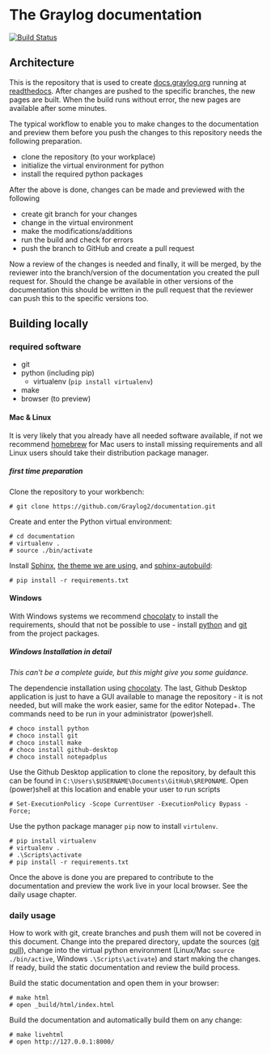 # The Graylog documentation
[![Build Status](https://travis-ci.org/Graylog2/documentation.svg?branch=2.2)](https://travis-ci.org/Graylog2/documentation)

## Architecture

This is the repository that is used to create [docs.graylog.org](http://docs.graylog.org) running at [readthedocs](https://readthedocs.org/). After changes are pushed to the specific branches, the new pages are built. When the build runs without error, the new pages are available after some minutes.

The typical workflow to enable you to make changes to the documentation and preview them before you push the changes to this repository needs the following preparation. 

- clone the repository (to your workplace)
- initialize the virtual environment for python
- install the required python packages

After the above is done, changes can be made and previewed with the following

- create git branch for your changes
- change in the virtual environment
- make the modifications/additions
- run the build and check for errors
- push the branch to GitHub and create a pull request

Now a review of the changes is needed and finally, it will be merged, by the reviewer into the branch/version of the documentation you created the pull request for. Should the change be available in other versions of the documentation this should be written in the pull request that the reviewer can push this to the specific versions too.


## Building locally

### required software

- git
- python (including pip)
  - virtualenv (`pip install virtualenv`)
- make
- browser (to preview) 

#### Mac & Linux

It is very likely that you already have all needed software available, if not we recommend [homebrew](https://brew.sh/) for Mac users to install missing requirements and all Linux users should take their distribution package manager. 

##### first time preparation


Clone the repository to your workbench:

    # git clone https://github.com/Graylog2/documentation.git 


Create and enter the Python virtual environment:

    # cd documentation
    # virtualenv .
    # source ./bin/activate

Install [Sphinx](http://sphinx-doc.org), [the theme we are using](https://github.com/snide/sphinx_rtd_theme), and [sphinx-autobuild](https://github.com/GaretJax/sphinx-autobuild):

    # pip install -r requirements.txt


#### Windows

With Windows systems we recommend [chocolaty](https://chocolatey.org/) to install the requirements, should that not be possible to use - install [python](https://www.python.org/) and [git](https://git-scm.com/) from the project packages. 

##### Windows Installation in detail

_This can't be a complete guide, but this might give you some guidance._

The dependencie installation using [chocolaty](https://chocolatey.org/). The last, Github Desktop application is just to have a GUI available to manage the repository - it is not needed, but will make the work easier, same for the editor Notepad+. The commands need to be run in your administrator (power)shell.
    
	# choco install python
    # choco install git
    # choco install make
    # choco install github-desktop
	# choco install notepadplus

Use the Github Desktop application to clone the repository, by default this can be found in `C:\Users\$USERNAME\Documents\GitHub\$REPONAME`. Open (power)shell at this location and enable your user to run scripts

    # Set-ExecutionPolicy -Scope CurrentUser -ExecutionPolicy Bypass -Force;

Use the python package manager `pip` now to install `virtulenv`.

	# pip install virtualenv
	# virtualenv .
	# .\Scripts\activate
	# pip install -r requirements.txt
	

Once the above is done you are prepared to contribute to the documentation and preview the work live in your local browser. See the daily usage chapter.
	
### daily usage

How to work with git, create branches and push them will not be covered in this document. Change into the prepared directory, update the sources ([git pull](https://git-scm.com/docs/git-pull)), change into the virtual python environment (Linux/Mac `source ./bin/active`, Windows `.\Scripts\activate`) and start making the changes. If ready, build the static documentation and review the build process. 

Build the static documentation and open them in your browser:

    # make html
    # open _build/html/index.html


Build the documentation and automatically build them on any change:

    # make livehtml
    # open http://127.0.0.1:8000/

